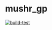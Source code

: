 # mushr_gp
[![build-test](https://github.com/prl-mushr/mushr_gp/actions/workflows/ci.yml/badge.svg?branch=main)](https://github.com/prl-mushr/mushr_gp/actions)
